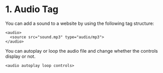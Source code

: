 # 1. Audio Tag

You can add a sound to a website by using the following tag structure:

```html:
<audio>
  <source src="sound.mp3" type="audio/mp3">
</audio>
```

You can autoplay or loop the audio file and change whether the controls display or not.

```html:
<audio autoplay loop controls>
```